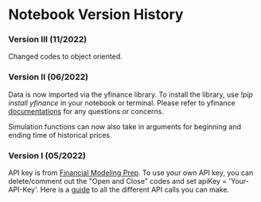 # Notebook Version History

### Version III (11/2022)

Changed codes to object oriented.

### Version II (06/2022)

Data is now imported via the yfinance library. To install the library, use *!pip install yfinance* in your notebook or terminal. Please refer to yfinance [documentations](https://pypi.org/project/yfinance/) for any questions or concerns. 

Simulation functions can now also take in arguments for beginning and ending time of historical prices.

### Version I (05/2022)

API key is from [Financial Modeling Prep](https://site.financialmodelingprep.com). To use your own API key, you can delete/comment out the "Open and Close" codes and set apiKey = 'Your-API-Key'. Here is a [guide](https://site.financialmodelingprep.com/developer/docs) to all the different API calls you can make.